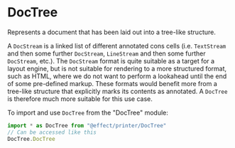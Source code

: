 # DocTree

Represents a document that has been laid out into a tree-like structure.

A `DocStream` is a linked list of different annotated cons cells (i.e.
`TextStream` and then some further `DocStream`, `LineStream` and then some
further `DocStream`, etc.). The `DocStream` format is quite suitable as a
target for a layout engine, but is not suitable for rendering to a more
structured format, such as HTML, where we do not want to perform a lookahead
until the end of some pre-defined markup. These formats would benefit more
from a tree-like structure that explicitly marks its contents as annotated.
A `DocTree` is therefore much more suitable for this use case.

To import and use `DocTree` from the "DocTree" module:

```ts
import * as DocTree from "@effect/printer/DocTree"
// Can be accessed like this
DocTree.DocTree
```
